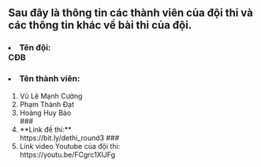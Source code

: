 ## **Sau đây là thông tin các thành viên của đội thi và các thông tin khác về bài thi của đội.**
### <li>Tên đội:</li> CĐB
### <li>**Tên thành viên:**</li>
<ol>
<li>Vũ Lê Mạnh Cường</li>
<li>Phạm Thành Đạt</li>
<li>Hoàng Huy Bảo</li>
### <li>**Link đề thi:**</li> https://bit.ly/dethi_round3
### <li>Link video Youtube của đội thi:</li> https://youtu.be/FCgrc1XlJFg
